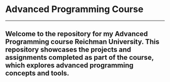 # Advanced Programming Course
___
Welcome to the repository for my Advanced Programming course Reichman University. 
This repository showcases the projects and assignments completed as part of the course, which explores advanced programming concepts and tools.
---
